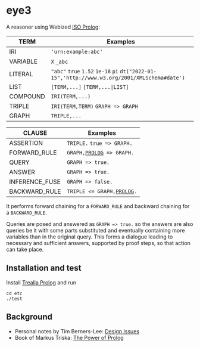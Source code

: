 # eye3

A reasoner using Webized [ISO Prolog](https://en.wikipedia.org/wiki/Prolog#ISO_Prolog):

TERM            | Examples
----------------|---------
IRI             | `'urn:example:abc'`
VARIABLE        | `X` `_abc`
LITERAL         | `"abc"` `true` `1.52` `1e-18` `pi` `dt("2022-01-15",'http://www.w3.org/2001/XMLSchema#date')`
LIST            | `[TERM,...]` `[TERM,...\|LIST]`
COMPOUND        | `IRI(TERM,...)`
TRIPLE          | `IRI(TERM,TERM)` `GRAPH => GRAPH`
GRAPH           | `TRIPLE,...`

CLAUSE          | Examples
----------------|---------
ASSERTION       | `TRIPLE.` `true => GRAPH.`
FORWARD_RULE    | `GRAPH,`[`PROLOG`](https://www.scryer.pl/builtins)` => GRAPH.`
QUERY           | `GRAPH => true.`
ANSWER          | `GRAPH => true.`
INFERENCE_FUSE  | `GRAPH => false.`
BACKWARD_RULE   | `TRIPLE <= GRAPH,`[`PROLOG`](https://www.scryer.pl/builtins)`.`

It performs forward chaining for a `FORWARD_RULE` and backward chaining for a `BACKWARD_RULE`.

Queries are posed and answered as `GRAPH => true.` so the answers are also queries be it with
some parts substituted and eventually containing more variables than in the original query.
This forms a dialogue leading to necessary and sufficient answers, supported by proof steps, so that action can take place.

## Installation and test

Install [Trealla Prolog](https://github.com/trealla-prolog/trealla?tab=readme-ov-file#building) and run

```
cd etc
./test
```

## Background

- Personal notes by Tim Berners-Lee: [Design Issues](https://www.w3.org/DesignIssues/)
- Book of Markus Triska: [The Power of Prolog](https://www.metalevel.at/prolog)
